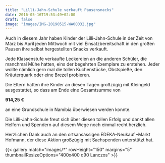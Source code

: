 ```yaml
---
title: "Lilli-Jahn-Schule verkauft Pausensnacks"
date: 2016-05-16T19:53:49+02:00
draft: false
image: "images/IMG-20190515-WA00032.jpg"
---
```


Auch in diesem Jahr haben Kinder der Lilli-Jahn-Schule in der Zeit von März bis April jeden Mittwoch mit viel Einsatzbereitschaft in den großen Pausen  ihre selbst hergestellten Snacks verkauft.

Jede Klassenstufe verkaufte Leckereien an die anderen Schüler, die manchmal Mühe hatten, eins der begehrten Exemplare zu erstehen. Jeder wollte nämlich gern mal die tollen Kuchenstücke, Obstspieße, den Kräuterquark oder eine Brezel probieren.

Die Eltern hatten ihre Kinder an diesen Tagen großzügig mit Kleingeld ausgestattet, so dass am Ende eine Gesamtsumme von

**914,25 €**

an eine Grundschule in Namibia überwiesen werden konnte.

Die Lilli-Jahn-Schule freut sich über diesen tollen Erfolg und dankt allen Helfern und Spendern auf diesem Wege noch einmal recht herzlich.

Herzlichen Dank auch an den ortsansässigen EDEKA-Neukauf –Markt Hofmann, der diese Aktion großzügig mit Sachspenden unterstützt hat.

{{< gallery match="images/*" rowHeight="150" margins="5" thumbnailResizeOptions="400x400 q90 Lanczos" >}}